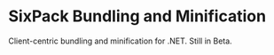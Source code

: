 SixPack Bundling and Minification
===================================

Client-centric bundling and minification for .NET.  Still in Beta.
